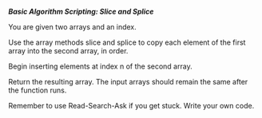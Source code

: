 ***Basic Algorithm Scripting: Slice and Splice***

You are given two arrays and an index.

Use the array methods slice and splice to copy each element of the first array into the second array, in order.

Begin inserting elements at index n of the second array.

Return the resulting array. The input arrays should remain the same after the function runs.

Remember to use Read-Search-Ask if you get stuck. Write your own code.
